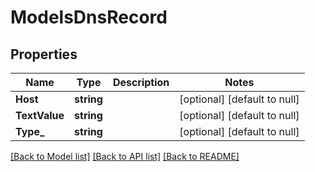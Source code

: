 # ModelsDnsRecord

## Properties
Name | Type | Description | Notes
------------ | ------------- | ------------- | -------------
**Host** | **string** |  | [optional] [default to null]
**TextValue** | **string** |  | [optional] [default to null]
**Type_** | **string** |  | [optional] [default to null]

[[Back to Model list]](../README.md#documentation-for-models) [[Back to API list]](../README.md#documentation-for-api-endpoints) [[Back to README]](../README.md)


